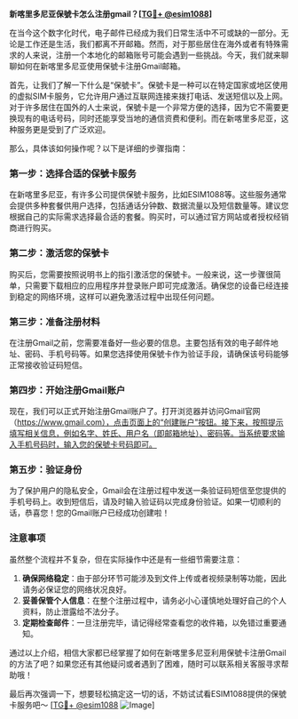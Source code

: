 **新喀里多尼亚保號卡怎么注册gmail？[[TG💪+ @esim1088](https://t.me/s/esim1088)]**

在当今这个数字化时代，电子邮件已经成为我们日常生活中不可或缺的一部分。无论是工作还是生活，我们都离不开邮箱。然而，对于那些居住在海外或者有特殊需求的人来说，注册一个本地化的邮箱账号可能会遇到一些挑战。今天，我们就来聊聊如何在新喀里多尼亚使用保號卡注册Gmail邮箱。

首先，让我们了解一下什么是“保號卡”。保號卡是一种可以在特定国家或地区使用的虚拟SIM卡服务，它允许用户通过互联网连接来拨打电话、发送短信以及上网。对于许多居住在国外的人士来说，保號卡是一个非常方便的选择，因为它不需要更换现有的电话号码，同时还能享受当地的通信资费和便利。而在新喀里多尼亚，这种服务更是受到了广泛欢迎。

那么，具体该如何操作呢？以下是详细的步骤指南：

### 第一步：选择合适的保號卡服务

在新喀里多尼亚，有许多公司提供保號卡服务，比如ESIM1088等。这些服务通常会提供多种套餐供用户选择，包括通话分钟数、数据流量以及短信数量等。建议您根据自己的实际需求选择最合适的套餐。购买时，可以通过官方网站或者授权经销商进行购买。

### 第二步：激活您的保號卡

购买后，您需要按照说明书上的指引激活您的保號卡。一般来说，这一步骤很简单，只需要下载相应的应用程序并登录账户即可完成激活。确保您的设备已经连接到稳定的网络环境，这样可以避免激活过程中出现任何问题。

### 第三步：准备注册材料

在注册Gmail之前，您需要准备好一些必要的信息。主要包括有效的电子邮件地址、密码、手机号码等。如果您选择使用保號卡作为验证手段，请确保该号码能够正常接收验证码短信。

### 第四步：开始注册Gmail账户

现在，我们可以正式开始注册Gmail账户了。打开浏览器并访问Gmail官网（https://www.gmail.com），点击页面上的“创建账户”按钮。接下来，按照提示填写相关信息，例如名字、姓氏、用户名（即邮箱地址）、密码等。当系统要求输入手机号码时，输入您的保號卡号码即可。

### 第五步：验证身份

为了保护用户的隐私安全，Gmail会在注册过程中发送一条验证码短信至您提供的手机号码上。收到短信后，请及时输入验证码以完成身份验证。如果一切顺利的话，恭喜您！您的Gmail账户已经成功创建啦！

### 注意事项

虽然整个流程并不复杂，但在实际操作中还是有一些细节需要注意：

1. **确保网络稳定**：由于部分环节可能涉及到文件上传或者视频录制等功能，因此请务必保证您的网络状况良好。
2. **妥善保管个人信息**：在整个注册过程中，请务必小心谨慎地处理好自己的个人资料，防止泄露给不法分子。
3. **定期检查邮件**：一旦注册完毕，请记得经常查看您的收件箱，以免错过重要通知。

通过以上介绍，相信大家都已经掌握了如何在新喀里多尼亚利用保號卡注册Gmail的方法了吧？如果您还有其他疑问或者遇到了困难，随时可以联系相关客服寻求帮助哦！

最后再次强调一下，想要轻松搞定这一切的话，不妨试试看ESIM1088提供的保號卡服务吧～ [[TG💪+ @esim1088](https://t.me/s/esim1088) ![Image](https://i.postimg.cc/4NQfJmqS/Snipaste-2025-05-13-00-14-12.png)]